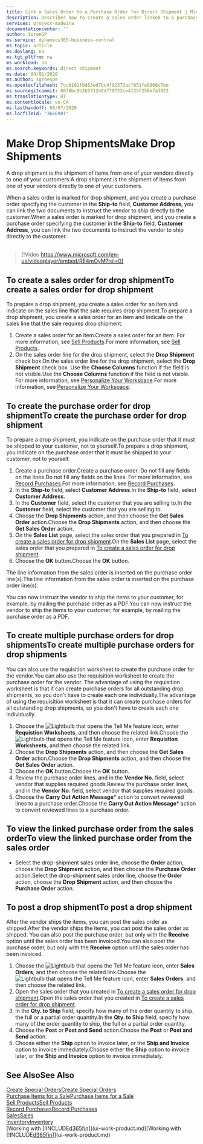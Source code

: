 ```yaml
---
title: Link a Sales Order to a Purchase Order for Direct Shipment | Microsoft Docs
description: Describes how to create a sales order linked to a purchase order to enable shipment directly from the vendor to the customer.
services: project-madeira
documentationcenter: ''
author: SorenGP
ms.service: dynamics365-business-central
ms.topic: article
ms.devlang: na
ms.tgt_pltfrm: na
ms.workload: na
ms.search.keywords: direct shipment
ms.date: 04/01/2020
ms.author: sgroespe
ms.openlocfilehash: 7cc6101fbd63ed7bc4f92372acf651fe8868c7be
ms.sourcegitcommit: 6078bc9b2b571248d779722ce4125f250e7a3922
ms.translationtype: HT
ms.contentlocale: en-CA
ms.lasthandoff: 08/07/2020
ms.locfileid: "3666981"
---
```

# <a name="make-drop-shipments"></a><span data-ttu-id="1965a-103">Make Drop Shipments</span><span class="sxs-lookup"><span data-stu-id="1965a-103">Make Drop Shipments</span></span>
<span data-ttu-id="1965a-104">A drop shipment is the shipment of items from one of your vendors directly to one of your customers.</span><span class="sxs-lookup"><span data-stu-id="1965a-104">A drop shipment is the shipment of items from one of your vendors directly to one of your customers.</span></span>

<span data-ttu-id="1965a-105">When a sales order is marked for drop shipment, and you create a purchase order specifying the customer in the **Ship-to** field, **Customer Address**, you can link the two documents to instruct the vendor to ship directly to the customer.</span><span class="sxs-lookup"><span data-stu-id="1965a-105">When a sales order is marked for drop shipment, and you create a purchase order specifying the customer in the **Ship-to** field, **Customer Address**, you can link the two documents to instruct the vendor to ship directly to the customer.</span></span>
<br><br>  
  
> [!Video https://www.microsoft.com/en-us/videoplayer/embed/RE4mOyM?rel=0]

## <a name="to-create-a-sales-order-for-drop-shipment"></a><span data-ttu-id="1965a-106">To create a sales order for drop shipment</span><span class="sxs-lookup"><span data-stu-id="1965a-106">To create a sales order for drop shipment</span></span>
<span data-ttu-id="1965a-107">To prepare a drop shipment, you create a sales order for an item and indicate on the sales line that the sale requires drop shipment.</span><span class="sxs-lookup"><span data-stu-id="1965a-107">To prepare a drop shipment, you create a sales order for an item and indicate on the sales line that the sale requires drop shipment.</span></span>

1. <span data-ttu-id="1965a-108">Create a sales order for an item.</span><span class="sxs-lookup"><span data-stu-id="1965a-108">Create a sales order for an item.</span></span> <span data-ttu-id="1965a-109">For more information, see [Sell Products](sales-how-sell-products.md).</span><span class="sxs-lookup"><span data-stu-id="1965a-109">For more information, see [Sell Products](sales-how-sell-products.md).</span></span>
2. <span data-ttu-id="1965a-110">On the sales order line for the drop shipment, select the **Drop Shipment** check box.</span><span class="sxs-lookup"><span data-stu-id="1965a-110">On the sales order line for the drop shipment, select the **Drop Shipment** check box.</span></span> <span data-ttu-id="1965a-111">Use the **Choose Columns** function if the field is not visible.</span><span class="sxs-lookup"><span data-stu-id="1965a-111">Use the **Choose Columns** function if the field is not visible.</span></span> <span data-ttu-id="1965a-112">For more information, see [Personalize Your Workspace](ui-personalization-user.md).</span><span class="sxs-lookup"><span data-stu-id="1965a-112">For more information, see [Personalize Your Workspace](ui-personalization-user.md).</span></span>

## <a name="to-create-the-purchase-order-for-drop-shipment"></a><span data-ttu-id="1965a-113">To create the purchase order for drop shipment</span><span class="sxs-lookup"><span data-stu-id="1965a-113">To create the purchase order for drop shipment</span></span>
<span data-ttu-id="1965a-114">To prepare a drop shipment, you indicate on the purchase order that it must be shipped to your customer, not to yourself.</span><span class="sxs-lookup"><span data-stu-id="1965a-114">To prepare a drop shipment, you indicate on the purchase order that it must be shipped to your customer, not to yourself.</span></span>

1. <span data-ttu-id="1965a-115">Create a purchase order.</span><span class="sxs-lookup"><span data-stu-id="1965a-115">Create a purchase order.</span></span> <span data-ttu-id="1965a-116">Do not fill any fields on the lines.</span><span class="sxs-lookup"><span data-stu-id="1965a-116">Do not fill any fields on the lines.</span></span> <span data-ttu-id="1965a-117">For more information, see [Record Purchases](purchasing-how-record-purchases.md).</span><span class="sxs-lookup"><span data-stu-id="1965a-117">For more information, see [Record Purchases](purchasing-how-record-purchases.md).</span></span>
2. <span data-ttu-id="1965a-118">In the **Ship-to** field, select **Customer Address**.</span><span class="sxs-lookup"><span data-stu-id="1965a-118">In the **Ship-to** field, select **Customer Address**.</span></span>
3. <span data-ttu-id="1965a-119">In the **Customer** field, select the customer that you are selling to.</span><span class="sxs-lookup"><span data-stu-id="1965a-119">In the **Customer** field, select the customer that you are selling to.</span></span>
3. <span data-ttu-id="1965a-120">Choose the **Drop Shipments** action, and then choose the **Get Sales Order** action.</span><span class="sxs-lookup"><span data-stu-id="1965a-120">Choose the **Drop Shipments** action, and then choose the **Get Sales Order** action.</span></span>
4. <span data-ttu-id="1965a-121">On the **Sales List** page, select the sales order that you prepared in [To create a sales order for drop shipment](sales-how-drop-shipment.md#to-create-a-sales-order-for-drop-shipment).</span><span class="sxs-lookup"><span data-stu-id="1965a-121">On the **Sales List** page, select the sales order that you prepared in [To create a sales order for drop shipment](sales-how-drop-shipment.md#to-create-a-sales-order-for-drop-shipment).</span></span>
5. <span data-ttu-id="1965a-122">Choose the **OK** button.</span><span class="sxs-lookup"><span data-stu-id="1965a-122">Choose the **OK** button.</span></span>

<span data-ttu-id="1965a-123">The line information from the sales order is inserted on the purchase order line(s).</span><span class="sxs-lookup"><span data-stu-id="1965a-123">The line information from the sales order is inserted on the purchase order line(s).</span></span>

<span data-ttu-id="1965a-124">You can now instruct the vendor to ship the items to your customer, for example, by mailing the purchase order as a PDF.</span><span class="sxs-lookup"><span data-stu-id="1965a-124">You can now instruct the vendor to ship the items to your customer, for example, by mailing the purchase order as a PDF.</span></span>     

## <a name="to-create-multiple-purchase-orders-for-drop-shipments"></a><span data-ttu-id="1965a-125">To create multiple purchase orders for drop shipments</span><span class="sxs-lookup"><span data-stu-id="1965a-125">To create multiple purchase orders for drop shipments</span></span>
<span data-ttu-id="1965a-126">You can also use the requisition worksheet to create the purchase order for the vendor.</span><span class="sxs-lookup"><span data-stu-id="1965a-126">You can also use the requisition worksheet to create the purchase order for the vendor.</span></span> <span data-ttu-id="1965a-127">The advantage of using the requisition worksheet is that it can create purchase orders for all outstanding drop shipments, so you don't have to create each one individually.</span><span class="sxs-lookup"><span data-stu-id="1965a-127">The advantage of using the requisition worksheet is that it can create purchase orders for all outstanding drop shipments, so you don't have to create each one individually.</span></span>

1. <span data-ttu-id="1965a-128">Choose the ![Lightbulb that opens the Tell Me feature](media/ui-search/search_small.png "Tell me what you want to do") icon, enter **Requistion Worksheets**, and then choose the related link.</span><span class="sxs-lookup"><span data-stu-id="1965a-128">Choose the ![Lightbulb that opens the Tell Me feature](media/ui-search/search_small.png "Tell me what you want to do") icon, enter **Requistion Worksheets**, and then choose the related link.</span></span>
2. <span data-ttu-id="1965a-129">Choose the **Drop Shipments** action, and then choose the **Get Sales Order** action.</span><span class="sxs-lookup"><span data-stu-id="1965a-129">Choose the **Drop Shipments** action, and then choose the **Get Sales Order** action.</span></span>
3. <span data-ttu-id="1965a-130">Choose the **OK** button.</span><span class="sxs-lookup"><span data-stu-id="1965a-130">Choose the **OK** button.</span></span>
4. <span data-ttu-id="1965a-131">Review the purchase order lines, and in the **Vendor No.** field, select vendor that supplies required goods.</span><span class="sxs-lookup"><span data-stu-id="1965a-131">Review the purchase order lines, and in the **Vendor No.** field, select vendor that supplies required goods.</span></span> 
5. <span data-ttu-id="1965a-132">Choose the **Carry Out Action Message**\* action to convert reviewed lines to a purchase order.</span><span class="sxs-lookup"><span data-stu-id="1965a-132">Choose the **Carry Out Action Message**\* action to convert reviewed lines to a purchase order.</span></span>

## <a name="to-view-the-linked-purchase-order-from-the-sales-order"></a><span data-ttu-id="1965a-133">To view the linked purchase order from the sales order</span><span class="sxs-lookup"><span data-stu-id="1965a-133">To view the linked purchase order from the sales order</span></span>
* <span data-ttu-id="1965a-134">Select the drop-shipment sales order line, choose the **Order** action, choose the **Drop Shipment** action, and then choose the **Purchase Order** action.</span><span class="sxs-lookup"><span data-stu-id="1965a-134">Select the drop-shipment sales order line, choose the **Order** action, choose the **Drop Shipment** action, and then choose the **Purchase Order** action.</span></span>

## <a name="to-post-a-drop-shipment"></a><span data-ttu-id="1965a-135">To post a drop shipment</span><span class="sxs-lookup"><span data-stu-id="1965a-135">To post a drop shipment</span></span>
<span data-ttu-id="1965a-136">After the vendor ships the items, you can post the sales order as shipped.</span><span class="sxs-lookup"><span data-stu-id="1965a-136">After the vendor ships the items, you can post the sales order as shipped.</span></span> <span data-ttu-id="1965a-137">You can also post the purchase order, but only with the **Receive** option until the sales order has been invoiced.</span><span class="sxs-lookup"><span data-stu-id="1965a-137">You can also post the purchase order, but only with the **Receive** option until the sales order has been invoiced.</span></span>

1. <span data-ttu-id="1965a-138">Choose the ![Lightbulb that opens the Tell Me feature](media/ui-search/search_small.png "Tell me what you want to do") icon, enter **Sales Orders**, and then choose the related link.</span><span class="sxs-lookup"><span data-stu-id="1965a-138">Choose the ![Lightbulb that opens the Tell Me feature](media/ui-search/search_small.png "Tell me what you want to do") icon, enter **Sales Orders**, and then choose the related link.</span></span>
2. <span data-ttu-id="1965a-139">Open the sales order that you created in [To create a sales order for drop shipment](sales-how-drop-shipment.md#to-create-a-sales-order-for-drop-shipment).</span><span class="sxs-lookup"><span data-stu-id="1965a-139">Open the sales order that you created in [To create a sales order for drop shipment]().</span></span>
3. <span data-ttu-id="1965a-140">In the **Qty. to Ship** field, specify how many of the order quantity to ship, the full or a partial order quantity.</span><span class="sxs-lookup"><span data-stu-id="1965a-140">In the **Qty. to Ship** field, specify how many of the order quantity to ship, the full or a partial order quantity.</span></span>
4. <span data-ttu-id="1965a-141">Choose the **Post** or **Post and Send** action.</span><span class="sxs-lookup"><span data-stu-id="1965a-141">Choose the **Post** or **Post and Send** action.</span></span>
5. <span data-ttu-id="1965a-142">Choose either the **Ship** option to invoice later, or the **Ship and Invoice** option to invoice immediately.</span><span class="sxs-lookup"><span data-stu-id="1965a-142">Choose either the **Ship** option to invoice later, or the **Ship and Invoice** option to invoice immediately.</span></span>

## <a name="see-also"></a><span data-ttu-id="1965a-143">See Also</span><span class="sxs-lookup"><span data-stu-id="1965a-143">See Also</span></span>
[<span data-ttu-id="1965a-144">Create Special Orders</span><span class="sxs-lookup"><span data-stu-id="1965a-144">Create Special Orders</span></span>](sales-how-to-create-special-orders.md)  
[<span data-ttu-id="1965a-145">Purchase Items for a Sale</span><span class="sxs-lookup"><span data-stu-id="1965a-145">Purchase Items for a Sale</span></span>](purchasing-how-purchase-products-sale.md)  
[<span data-ttu-id="1965a-146">Sell Products</span><span class="sxs-lookup"><span data-stu-id="1965a-146">Sell Products</span></span>](sales-how-sell-products.md)  
[<span data-ttu-id="1965a-147">Record Purchases</span><span class="sxs-lookup"><span data-stu-id="1965a-147">Record Purchases</span></span>](purchasing-how-record-purchases.md)  
[<span data-ttu-id="1965a-148">Sales</span><span class="sxs-lookup"><span data-stu-id="1965a-148">Sales</span></span>](sales-manage-sales.md)  
[<span data-ttu-id="1965a-149">Inventory</span><span class="sxs-lookup"><span data-stu-id="1965a-149">Inventory</span></span>](inventory-manage-inventory.md)  
<span data-ttu-id="1965a-150">[Working with [!INCLUDE[d365fin](includes/d365fin_md.md)]](ui-work-product.md)</span><span class="sxs-lookup"><span data-stu-id="1965a-150">[Working with [!INCLUDE[d365fin](includes/d365fin_md.md)]](ui-work-product.md)</span></span>
